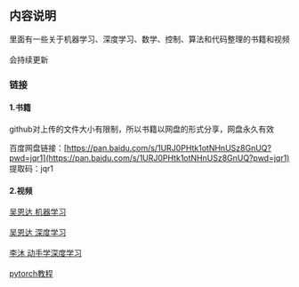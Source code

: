 <h2>内容说明</h2>

里面有一些关于机器学习、深度学习、数学、控制、算法和代码整理的书籍和视频</br></br>
会持续更新</br>
<h3>链接</h3>
<h4>1.书籍</h4>
github对上传的文件大小有限制，所以书籍以网盘的形式分享，网盘永久有效 

百度网盘链接：[https://pan.baidu.com/s/1URJ0PHtk1otNHnUSz8GnUQ?pwd=jqr1](https://pan.baidu.com/s/1URJ0PHtk1otNHnUSz8GnUQ?pwd=jqr1)  
提取码：jqr1 

<h4>2.视频</h4>
<a href = "https://www.bilibili.com/video/BV1Pa411X76s/?spm_id_from=333.337.search-card.all.click&vd_source=555bad300588d79d0c2303a928081ee1"  target="_Blank">
  吴恩达 机器学习
</a></br></br>
<a href = "https://www.bilibili.com/video/BV1FT4y1E74V/?spm_id_from=333.788.top_right_bar_window_custom_collection.content.click">
吴恩达 深度学习
</a></br></br>
<a href = "https://space.bilibili.com/1567748478/channel/seriesdetail?sid=358497">
李沐 动手学深度学习
</a></br></br>

<a href = "https://www.bilibili.com/video/BV1hE411t7RN/?spm_id_from=333.999.top_right_bar_window_custom_collection.content.click&vd_source=555bad300588d79d0c2303a928081ee1">
pytorch教程
</a></br></br>
